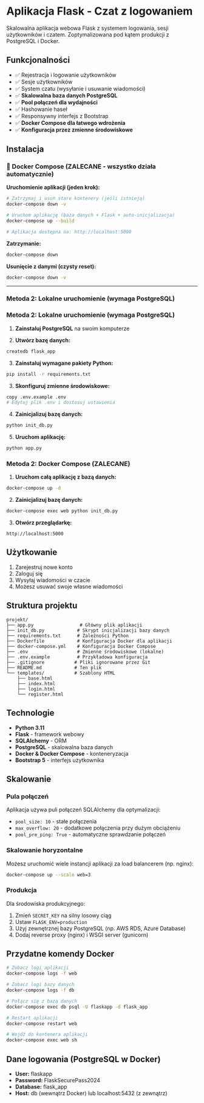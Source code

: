 # Aplikacja Flask - Czat z logowaniem

Skalowalna aplikacja webowa Flask z systemem logowania, sesji użytkowników i czatem.
Zoptymalizowana pod kątem produkcji z PostgreSQL i Docker.

## Funkcjonalności


- ✅ Rejestracja i logowanie użytkowników
- ✅ Sesje użytkowników
- ✅ System czatu (wysyłanie i usuwanie wiadomości)
- ✅ **Skalowalna baza danych PostgreSQL**
- ✅ **Pool połączeń dla wydajności**
- ✅ Hashowanie haseł
- ✅ Responsywny interfejs z Bootstrap
- ✅ **Docker Compose dla łatwego wdrożenia**
- ✅ **Konfiguracja przez zmienne środowiskowe**

## Instalacja

### 🐳 Docker Compose (ZALECANE - wszystko działa automatycznie)

**Uruchomienie aplikacji (jeden krok):**

```bash
# Zatrzymaj i usuń stare kontenery (jeśli istnieją)
docker-compose down -v

# Uruchom aplikację (baza danych + Flask + auto-inicjalizacja)
docker-compose up --build

# Aplikacja dostępna na: http://localhost:5000
```

**Zatrzymanie:**
```bash
docker-compose down
```

**Usunięcie z danymi (czysty reset):**
```bash
docker-compose down -v
```

---

### Metoda 2: Lokalne uruchomienie (wymaga PostgreSQL)

### Metoda 2: Lokalne uruchomienie (wymaga PostgreSQL)

1. **Zainstaluj PostgreSQL** na swoim komputerze

2. **Utwórz bazę danych:**
```bash
createdb flask_app
```

3. **Zainstaluj wymagane pakiety Python:**
```bash
pip install -r requirements.txt
```

3. **Skonfiguruj zmienne środowiskowe:**
```bash
copy .env.example .env
# Edytuj plik .env i dostosuj ustawienia
```

4. **Zainicjalizuj bazę danych:**
```bash
python init_db.py
```

5. **Uruchom aplikację:**
```bash
python app.py
```

### Metoda 2: Docker Compose (ZALECANE)

1. **Uruchom całą aplikację z bazą danych:**
```bash
docker-compose up -d
```

2. **Zainicjalizuj bazę danych:**
```bash
docker-compose exec web python init_db.py
```

3. **Otwórz przeglądarkę:**
```
http://localhost:5000
```

## Użytkowanie

1. Zarejestruj nowe konto
2. Zaloguj się
3. Wysyłaj wiadomości w czacie
4. Możesz usuwać swoje własne wiadomości

## Struktura projektu

```
projekt/
├── app.py                 # Główny plik aplikacji
├── init_db.py            # Skrypt inicjalizacji bazy danych
├── requirements.txt      # Zależności Python
├── Dockerfile            # Konfiguracja Docker dla aplikacji
├── docker-compose.yml    # Konfiguracja Docker Compose
├── .env                  # Zmienne środowiskowe (lokalne)
├── .env.example          # Przykładowa konfiguracja
├── .gitignore           # Pliki ignorowane przez Git
├── README.md            # Ten plik
└── templates/           # Szablony HTML
    ├── base.html
    ├── index.html
    ├── login.html
    └── register.html
```

## Technologie

- **Python 3.11**
- **Flask** - framework webowy
- **SQLAlchemy** - ORM
- **PostgreSQL** - skalowalna baza danych
- **Docker & Docker Compose** - konteneryzacja
- **Bootstrap 5** - interfejs użytkownika

## Skalowanie

### Pula połączeń
Aplikacja używa puli połączeń SQLAlchemy dla optymalizacji:
- `pool_size: 10` - stałe połączenia
- `max_overflow: 20` - dodatkowe połączenia przy dużym obciążeniu
- `pool_pre_ping: True` - automatyczne sprawdzanie połączeń

### Skalowanie horyzontalne
Możesz uruchomić wiele instancji aplikacji za load balancerem (np. nginx):
```bash
docker-compose up --scale web=3
```

### Produkcja
Dla środowiska produkcyjnego:
1. Zmień `SECRET_KEY` na silny losowy ciąg
2. Ustaw `FLASK_ENV=production`
3. Użyj zewnętrznej bazy PostgreSQL (np. AWS RDS, Azure Database)
4. Dodaj reverse proxy (nginx) i WSGI server (gunicorn)

## Przydatne komendy Docker

```bash
# Zobacz logi aplikacji
docker-compose logs -f web

# Zobacz logi bazy danych
docker-compose logs -f db

# Połącz się z bazą danych
docker-compose exec db psql -U flaskapp -d flask_app

# Restart aplikacji
docker-compose restart web

# Wejdź do kontenera aplikacji
docker-compose exec web sh
```

## Dane logowania (PostgreSQL w Docker)

- **User:** flaskapp
- **Password:** FlaskSecurePass2024
- **Database:** flask_app
- **Host:** db (wewnątrz Docker) lub localhost:5432 (z zewnątrz)
